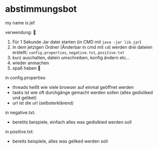 # abstimmungsbot
my name is jef


verwendung: 💯
1. Für 1 Sekunde Jar datei starten (in CMD mit `java -jar lib.jar`)
2. In dem jetzigen Ordner (Änderbar in cmd mit `cd`) werden drei dateien erstellt:
   `config.properties`, `negative.txt`, `positive.txt`
3. kurz auschalten, datein umschreiben, konfig ändern etc...
4. wieder anmachen
5. spaß haben 🤯

in config.properties:
- threads heißt wie viele browser auf einmal geöffnet werden
- tasks ist wie oft durchgänge gemacht werden sollen (alles gedisliked und geliket)
- url ist die url (selbsterklärend)

in negative.txt:
- beretits beispiele, einfach alles was gedislkied werden soll

in positive.txt:
- bereits beispiele, alles was geliked werden soll

